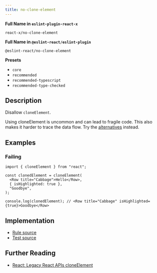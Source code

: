 ```yaml
---
title: no-clone-element
---
```


**Full Name in `eslint-plugin-react-x`**

```plain copy
react-x/no-clone-element
```

**Full Name in `@eslint-react/eslint-plugin`**

```plain copy
@eslint-react/no-clone-element
```

**Presets**

- `core`
- `recommended`
- `recommended-typescript`
- `recommended-type-checked`

## Description

Disallow `cloneElement`.

Using cloneElement is uncommon and can lead to fragile code. This also makes it harder to trace the data flow. Try the [alternatives](https://react.dev/reference/react/cloneElement#alternatives) instead.

## Examples

### Failing

```tsx
import { cloneElement } from "react";

const clonedElement = cloneElement(
  <Row title="Cabbage">Hello</Row>,
  { isHighlighted: true },
  "Goodbye",
);

console.log(clonedElement); // <Row title="Cabbage" isHighlighted={true}>Goodbye</Row>
```

## Implementation

- [Rule source](https://github.com/Rel1cx/eslint-react/tree/main/packages/plugins/eslint-plugin-react-x/src/rules/no-clone-element.ts)
- [Test source](https://github.com/Rel1cx/eslint-react/tree/main/packages/plugins/eslint-plugin-react-x/src/rules/no-clone-element.spec.ts)

## Further Reading

- [React: Legacy React APIs cloneElement](https://react.dev/reference/react/cloneElement)
